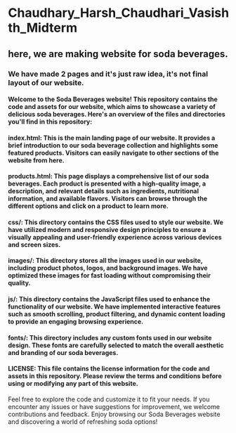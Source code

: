 # Chaudhary_Harsh_Chaudhari_Vasishth_Midterm
## here, we are making website for soda beverages.
### We have made 2 pages and it's just raw idea, it's not final layout of our website.
#### Welcome to the Soda Beverages website! This repository contains the code and assets for our website, which aims to showcase a variety of delicious soda beverages. Here's an overview of the files and directories you'll find in this repository:

#### index.html: This is the main landing page of our website. It provides a brief introduction to our soda beverage collection and highlights some featured products. Visitors can easily navigate to other sections of the website from here.

#### products.html: This page displays a comprehensive list of our soda beverages. Each product is presented with a high-quality image, a description, and relevant details such as ingredients, nutritional information, and available flavors. Visitors can browse through the different options and click on a product to learn more.

#### css/: This directory contains the CSS files used to style our website. We have utilized modern and responsive design principles to ensure a visually appealing and user-friendly experience across various devices and screen sizes.

#### images/: This directory stores all the images used in our website, including product photos, logos, and background images. We have optimized these images for fast loading without compromising their quality.

#### js/: This directory contains the JavaScript files used to enhance the functionality of our website. We have implemented interactive features such as smooth scrolling, product filtering, and dynamic content loading to provide an engaging browsing experience.

#### fonts/: This directory includes any custom fonts used in our website design. These fonts are carefully selected to match the overall aesthetic and branding of our soda beverages.

#### LICENSE: This file contains the license information for the code and assets in this repository. Please review the terms and conditions before using or modifying any part of this website.

Feel free to explore the code and customize it to fit your needs. If you encounter any issues or have suggestions for improvement, we welcome contributions and feedback. Enjoy browsing our Soda Beverages website and discovering a world of refreshing soda options!
